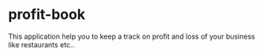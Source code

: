 # profit-book
This application help you to keep a track on profit and loss of your business like restaurants etc..

